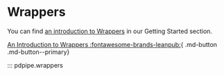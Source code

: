 # Wrappers 

You can find [an introduction to Wrappers](https://pdpipe.readthedocs.io/en/latest/starting/wrappers/) in our Getting Started section.

[An Introduction to Wrappers :fontawesome-brands-leanpub:](https://pdpipe.readthedocs.io/en/latest/starting/wrappers/){ .md-button .md-button--primary}

::: pdpipe.wrappers
